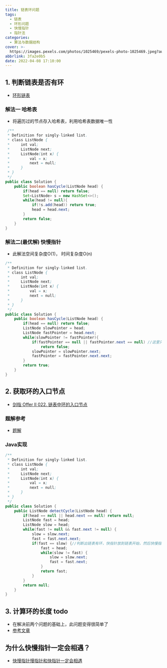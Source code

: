 ```yaml
---
title: 链表环问题
tags:
  - 链表
  - 环形问题
  - 快慢指针
  - 指针法
categories:
  - 算法与数据结构
cover: >-
  https://images.pexels.com/photos/1025469/pexels-photo-1025469.jpeg?auto=compress&cs=tinysrgb&dpr=2&w=500
abbrlink: 3fa2e0b5
date: 2022-04-08 17:10:00
---
```


## 1. 判断链表是否有环
- [环形链表](https://leetcode-cn.com/problems/linked-list-cycle/)

### 解法一 哈希表
- 将遍历过的节点存入哈希表，利用哈希表数据唯一性
```java
 /**
 * Definition for singly-linked list.
 * class ListNode {
 *     int val;
 *     ListNode next;
 *     ListNode(int x) {
 *         val = x;
 *         next = null;
 *     }
 * }
 */
public class Solution {
    public boolean hasCycle(ListNode head) {
        if(head == null) return false;
        Set<ListNode> s = new HashSet<>();
        while(head != null){
            if(!s.add(head)) return true;
            head = head.next;
        }
        return false;
    }
}
```

### 解法二(最优解) 快慢指针
- 此解法空间复杂度O(1)， 时间复杂度O(n)
```java
/**
 * Definition for singly-linked list.
 * class ListNode {
 *     int val;
 *     ListNode next;
 *     ListNode(int x) {
 *         val = x;
 *         next = null;
 *     }
 * }
 */
public class Solution {
    public boolean hasCycle(ListNode head) {
        if(head == null) return false;
        ListNode slowPointer = head;
        ListNode fastPointer = head.next;
        while(slowPointer != fastPointer){
            if(fastPointer == null || fastPointer.next == null) //这里只需判断fastPointer
                return false;
            slowPointer = slowPointer.next;
            fastPointer = fastPointer.next.next;
        }
        return true;
    }
}
```

## 2. 获取环的入口节点
- [剑指 Offer II 022. 链表中环的入口节点](https://leetcode-cn.com/problems/c32eOV/)
### 题解参考
- [题解](https://leetcode-cn.com/problems/c32eOV/solution/jian-zhi-offer-ii-022-lian-biao-zhong-hu-8f1m/)
### Java实现
```java
/**
 * Definition for singly-linked list.
 * class ListNode {
 *     int val;
 *     ListNode next;
 *     ListNode(int x) {
 *         val = x;
 *         next = null;
 *     }
 * }
 */
public class Solution {
    public ListNode detectCycle(ListNode head) {
        if(head == null || head.next == null) return null;
        ListNode fast = head;
        ListNode slow = head;
        while(fast != null && fast.next != null) {
            slow = slow.next;
            fast = fast.next.next;
            if(fast == slow) {//判断出链表有环，快指针放到链表开始，然后快慢指针同速度前进
                fast = head;
                while(slow != fast) {
                    slow = slow.next;
                    fast = fast.next;
                }
                return fast;
            }
        }
        return null;
    }
}
```


## 3. 计算环的长度 todo
- 在解决前两个问题的基础上，此问题变得很简单了
- [参考文章](https://blog.csdn.net/yuiop123455/article/details/108974001)


## 为什么快慢指针一定会相遇？
- [快慢指针慢指针和快指针一定会相遇](https://blog.csdn.net/Leslie5205912/article/details/89386769)